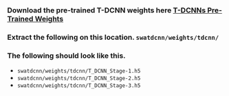 ### Download the pre-trained T-DCNN weights here <a href="https://drive.google.com/drive/folders/1WGDixz9obyEXCckANmca8UHCaI4ljC8U?usp=sharing">T-DCNNs Pre-Trained Weights</a>
### Extract the following on this location. `swatdcnn/weights/tdcnn/`
### The following should look like this.
- `swatdcnn/weights/tdcnn/T_DCNN_Stage-1.h5`
- `swatdcnn/weights/tdcnn/T_DCNN_Stage-2.h5`
- `swatdcnn/weights/tdcnn/T_DCNN_Stage-3.h5`
